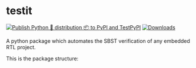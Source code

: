 # testit

[![Publish Python 🐍 distribution 📦 to PyPI and TestPyPI](https://github.com/vlsi-lab/TestIt/actions/workflows/release.yml/badge.svg)](https://github.com/vlsi-lab/TestIt/actions/workflows/release.yml)
[![Downloads](https://img.shields.io/badge/dynamic/json.svg?label=downloads&url=https%3A%2F%2Fpypistats.org%2Fapi%2Fpackages%2Ftestitpy%2Frecent&query=data.last_month&colorB=brightgreen&suffix=%2FMonth)](https://pypistats.org/packages/testitpy)

A python package which automates the SBST verification of any embedded RTL project.

This is the package structure:

